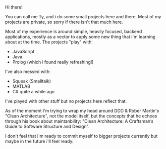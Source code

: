 Hi there!

You can call me Ty, and i do some small projects here and there.
Most of my projects are private, so sorry if there isn't that much here.

Most of my experience is around simple, heavily focused, backend applications, 
mostly as a vector to apply some new thing that i'm learning about at the time.
The projects "play" with: 
- JavaScript 
- Java
- Prolog (which i found really refreshing!)

I've also messed with:
- Squeak (Smalltalk)
- MATLAB
- C# quite a while ago

I've played with other stuff but no projects here reflect that.


As of the moment i'm trying to wrap my head around DDD & Rober Martin's "Clean Architecture", 
not the model itself, but the concepts that he echoes through his book about maintanbility:
"Clean Architecture: A Craftsman’s Guide to Software Structure and Design".

I don't feel that i'm ready to commit myself to bigger projects currently but maybe in the future i'll feel ready.

<!---
Fohalvutlun/Fohalvutlun is a ✨ special ✨ repository because its `README.md` (this file) appears on your GitHub profile.
You can click the Preview link to take a look at your changes.
--->

